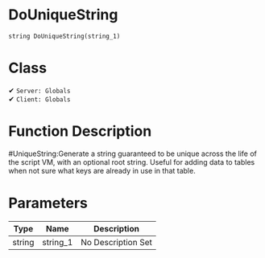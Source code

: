 # DoUniqueString
```
string DoUniqueString(string_1)
```
# Class
✔ `Server: Globals`  
✔ `Client: Globals`  

# Function Description
#UniqueString:Generate a string guaranteed to be unique across the life of the script VM, with an optional root string. Useful for adding data to tables when not sure what keys are already in use in that table.
# Parameters
Type|Name|Description
--|--|--
string|string_1|No Description Set
